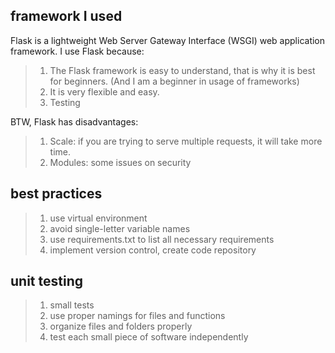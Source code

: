 ## framework I used

Flask is a lightweight Web Server Gateway Interface (WSGI) web application framework.
I use Flask because:
>   1) The Flask framework is easy to understand, that is why it is best for beginners. (And I am a beginner in usage of frameworks)
> 2) It is very flexible and easy.
>  3) Testing 

BTW, Flask has disadvantages: 
> 1) Scale: if you are trying to serve multiple requests, it will take more time.
> 2) Modules: some issues on security

## best practices

> 1) use virtual environment
> 2) avoid single-letter variable names
> 3) use requirements.txt to list all necessary requirements
> 4) implement version control, create code repository

## unit testing

> 1) small tests
> 2) use proper namings for files and functions
> 3) organize files and folders properly
> 4) test each small piece of software independently


